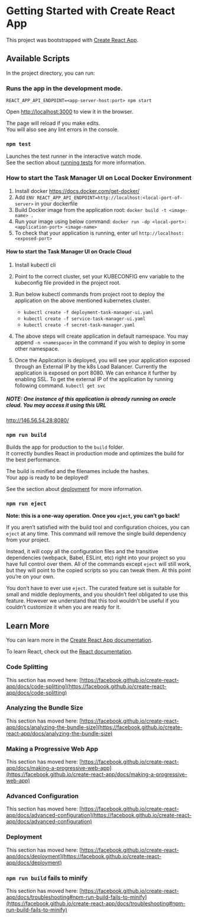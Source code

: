 # Getting Started with Create React App

This project was bootstrapped with [Create React App](https://github.com/facebook/create-react-app).

## Available Scripts

In the project directory, you can run:

### Runs the app in the development mode.

`REACT_APP_API_ENDPOINT=<app-server-host:port> npm start`

Open [http://localhost:3000](http://localhost:3000) to view it in the browser.

The page will reload if you make edits.\
You will also see any lint errors in the console.

### `npm test`

Launches the test runner in the interactive watch mode.\
See the section about [running tests](https://facebook.github.io/create-react-app/docs/running-tests) for more information.

### How to start the Task Manager UI on Local Docker Environment

1. Install docker https://docs.docker.com/get-docker/
2. Add `ENV REACT_APP_API_ENDPOINT=http://localhost:<local-port-of-server>` in your dockerfile
2. Build Docker image from the application root: 
   `docker build -t <image-name> .`
3. Run your image using below command:
   `docker run -dp <local-port>:<application-port> <image-name>`
4. To check that your application is running, enter url `http://localhost:<exposed-port>`

#### How to start the Task Manager UI on Oracle Cloud
1. Install kubectl cli
2. Point to the correct cluster, set your KUBECONFIG env variable to the kubeconfig file provided in the project root.
3. Run below kubectl commands from project root to deploy the application on the above mentioned kubernetes cluster.
    - `kubectl create -f deployment-task-manager-ui.yaml`
    - `kubectl create -f service-task-manager-ui.yaml`
    - `kubectl create -f secret-task-manager.yaml`

4. The above steps will create application in default namespace. You may append `-n <namespace>` in the command if you wish to deploy in some other namespace.
5. Once the Application is deployed, you will see your application exposed through an External IP by the k8s Load Balancer. Currently the application is exposed on port 8080. We can enhance it further by enabling SSL.
   To get the external IP of the application by running following command.
   `kubectl get svc`

##### NOTE: One instance of this application is already running on oracle cloud. You may access it using this URL
http://146.56.54.28:8080/

### `npm run build`

Builds the app for production to the `build` folder.\
It correctly bundles React in production mode and optimizes the build for the best performance.

The build is minified and the filenames include the hashes.\
Your app is ready to be deployed!

See the section about [deployment](https://facebook.github.io/create-react-app/docs/deployment) for more information.

### `npm run eject`

**Note: this is a one-way operation. Once you `eject`, you can’t go back!**

If you aren’t satisfied with the build tool and configuration choices, you can `eject` at any time. This command will remove the single build dependency from your project.

Instead, it will copy all the configuration files and the transitive dependencies (webpack, Babel, ESLint, etc) right into your project so you have full control over them. All of the commands except `eject` will still work, but they will point to the copied scripts so you can tweak them. At this point you’re on your own.

You don’t have to ever use `eject`. The curated feature set is suitable for small and middle deployments, and you shouldn’t feel obligated to use this feature. However we understand that this tool wouldn’t be useful if you couldn’t customize it when you are ready for it.

## Learn More

You can learn more in the [Create React App documentation](https://facebook.github.io/create-react-app/docs/getting-started).

To learn React, check out the [React documentation](https://reactjs.org/).

### Code Splitting

This section has moved here: [https://facebook.github.io/create-react-app/docs/code-splitting](https://facebook.github.io/create-react-app/docs/code-splitting)

### Analyzing the Bundle Size

This section has moved here: [https://facebook.github.io/create-react-app/docs/analyzing-the-bundle-size](https://facebook.github.io/create-react-app/docs/analyzing-the-bundle-size)

### Making a Progressive Web App

This section has moved here: [https://facebook.github.io/create-react-app/docs/making-a-progressive-web-app](https://facebook.github.io/create-react-app/docs/making-a-progressive-web-app)

### Advanced Configuration

This section has moved here: [https://facebook.github.io/create-react-app/docs/advanced-configuration](https://facebook.github.io/create-react-app/docs/advanced-configuration)

### Deployment

This section has moved here: [https://facebook.github.io/create-react-app/docs/deployment](https://facebook.github.io/create-react-app/docs/deployment)

### `npm run build` fails to minify

This section has moved here: [https://facebook.github.io/create-react-app/docs/troubleshooting#npm-run-build-fails-to-minify](https://facebook.github.io/create-react-app/docs/troubleshooting#npm-run-build-fails-to-minify)
